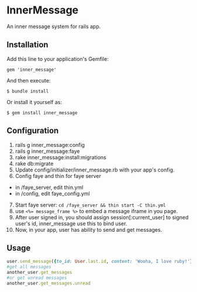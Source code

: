 # InnerMessage

An inner message system for rails app.

## Installation

Add this line to your application's Gemfile:

    gem 'inner_message'

And then execute:

    $ bundle install

Or install it yourself as:

    $ gem install inner_message

## Configuration

1. rails g inner_message:config
2. rails g inner_message:faye
3. rake inner_message:install:migrations
4. rake db:migrate
5. Update config/initializer/inner_message.rb with your app's config.
6. Config faye and thin for faye server
 - in /faye_server, edit thin.yml
 - in /config, edit faye_config.yml
7. Start faye server: `cd /faye_server && thin start -C thin.yml`
8. use `<%= message_frame %>` to embed a message iframe in you page.
9. After user signed in, you should assign session[:current_user] to signed user's id, inner_message use this to bind user.
10. Now, in your app, user has ability to send and get messages.

## Usage
```ruby
user.send_message({to_id: User.last.id, content: 'Wooha, I love ruby!'})
#get all messages
another_user.get_messages
#or get unread messages
another_user.get_messages.unread
```
